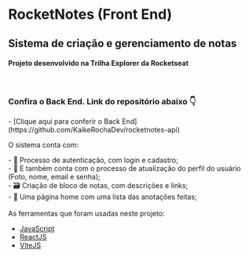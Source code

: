 <h1>RocketNotes (Front End)</h1>
<h2>Sistema de criação e gerenciamento de notas</h2>
<h4>Projeto desenvolvido na Trilha Explorer da Rocketseat</h4> <br>

<h3>Confira o Back End. Link do repositório abaixo 👇</h3>
- [Clique aqui para conferir o Back End](https://github.com/KaikeRochaDev/rocketnotes-api) <br>

<p>O sistema conta com: </p> 
- 📝 Processo de autenticação, com login e cadastro; <br>
- 📝 E também conta com o processo de atualização do perfil do usuário (Foto, nome, email e senha); <br>
- 🗃 Criação de bloco de notas, com descrições e links; <br>
- 🏢 Uma página home com uma lista das anotações feitas; <br>

<br>
As ferramentas que foram usadas neste projeto:

- [JavaScript](https://developer.mozilla.org/pt-BR/docs/Web/JavaScript)
- [ReactJS](https://pt-br.reactjs.org/)
- [ViteJS](https://vitejs.dev/)



